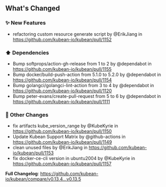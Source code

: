 <!-- Release notes generated using configuration in .github/release.yml at v0.13.5 -->

## What's Changed
### ✨ New Features
* refactoring custom resource generate script by @ErikJiang in https://github.com/kubean-io/kubean/pull/1152
### ⬆️ Dependencies
* Bump softprops/action-gh-release from 1 to 2 by @dependabot in https://github.com/kubean-io/kubean/pull/1155
* Bump docker/build-push-action from 5.1.0 to 5.2.0 by @dependabot in https://github.com/kubean-io/kubean/pull/1154
* Bump golangci/golangci-lint-action from 3 to 4 by @dependabot in https://github.com/kubean-io/kubean/pull/1120
* Bump peter-evans/create-pull-request from 5 to 6 by @dependabot in https://github.com/kubean-io/kubean/pull/1111
### 🔨 Other Changes
* fix artifacts kube_version_range by @KubeKyrie in https://github.com/kubean-io/kubean/pull/1150
* Update Kubean Support Matrix by @github-actions in https://github.com/kubean-io/kubean/pull/1149
* clean unused files by @ErikJiang in https://github.com/kubean-io/kubean/pull/1153
* fix docker-ce-cli version in ubuntu2004 by @KubeKyrie in https://github.com/kubean-io/kubean/pull/1157


**Full Changelog**: https://github.com/kubean-io/kubean/compare/v0.13.4...v0.13.5
